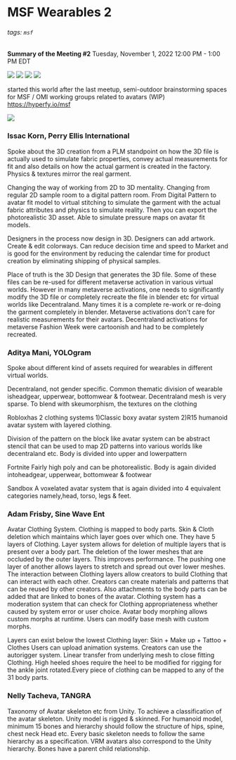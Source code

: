 # MSF Wearables 2

###### tags: `msf`

**Summary of the Meeting #2**
Tuesday, November 1, 2022
12:00 PM - 1:00 PM EDT


![](https://i.imgur.com/m7fqbHE.jpg)
![](https://i.imgur.com/D8kJBY1.png)
![](https://i.imgur.com/5JYHZQO.jpg)
![](https://i.imgur.com/4zyPoqH.jpg)

started this world after the last meetup, semi-outdoor brainstorming spaces for MSF / OMI working groups related to avatars (WIP) https://hyperfy.io/msf

![](https://gyazo.com/fe5c1cd80c359db9ecb06e38081ed65e.gif)

### Issac Korn, Perry Ellis International

Spoke about the 3D creation from a PLM standpoint on how the 3D file is actually used to simulate fabric properties, convey actual measurements for fit and also details on how the actual garment is created in the factory. Physics & textures mirror the real garment.

Changing the way of working from 2D to 3D mentality. Changing from regular 2D sample room to a digital pattern room. From Digital Pattern to avatar fit model to virtual stitching to simulate the garment with the actual fabric attributes and physics to simulate reality. Then you can export the photorealistic 3D asset. Able to simulate pressure maps on avatar fit models.

Designers in the process now design in 3D. Designers can add artwork. Create & edit colorways. Can reduce decision time and speed to Market and is good for the environment by reducing the calendar time for product creation by eliminating shipping of physical samples.

Place of truth is the 3D Design that generates the 3D file. Some of these files can be re-used for different metaverse activation in various virtual worlds. However in many metaverse activations, one needs to significantly modify the 3D file or completely recreate the file in blender etc for virtual worlds like Decentraland. Many times it is a complete re-work or re-doing the garment completely in blender. Metaverse activations don't care for realistic measurements for their avatars. Decentraland activations for metaverse Fashion Week were cartoonish and had to be completely recreated.


### Aditya Mani, YOLOgram

Spoke about different kind of assets required for wearables in different virtual worlds. 

Decentraland, not gender specific. Common thematic division of wearable isheadgear, upperwear, bottomwear & footwear. Decentraland mesh is very sparse. To blend with skeumorphism, the textures on the clothing

Robloxhas 2 clothing systems
1)Classic boxy avatar system
2)R15 humanoid avatar system with layered clothing.

Division of the pattern on the block like avatar system can be abstract stencil that can be
used to map 2D patterns into various worlds like decentraland etc. Body is divided into
upper and lowerpattern

Fortnite
Fairly high poly and can be photorealistic. Body is again divided intoheadgear, upperwear, bottomwear & footwear

Sandbox
A voxelated avatar system that is again divided into 4 equivalent categories namely,head,
torso, legs & feet.

### Adam Frisby, Sine Wave Ent

Avatar Clothing System. Clothing is mapped to body parts. Skin & Cloth deletion which maintains which layer goes over which one. They have 5 layers of Clothing. Layer system allows for deletion of multiple layers that is present over a body part. The deletion of the
lower meshes that are occluded by the outer layers. This improves performance. The pushing one layer of another allows layers to stretch and spread out over lower meshes. The interaction between Clothing layers allow creators to build Clothing that can interact with
each other. Creators can create materials and patterns that can be reused by other creators. Also attachments to the body parts can be added that are linked to bones of the avatar. Clothing system has a moderation system that can check for Clothing appropriateness whether caused by system error or user choice. Avatar body morphing allows custom morphs at runtime. Users can modify base mesh with custom morphs.

Layers can exist below the lowest Clothing layer:
Skin + Make up + Tattoo + Clothes
Users can upload animation systems. Creators can use the autorigger system. Linear transfer from underlying mesh to close fitting Clothing.
High heeled shoes require the heel to be modified for rigging for the ankle joint rotated.Every piece of clothing can be mapped to any of the 31 body parts.

### Nelly Tacheva, TANGRA

Taxonomy of Avatar skeleton etc from Unity. To achieve a classification of the avatar skeleton. Unity model is rigged & skinned. For humanoid model, minimum 15 bones and hierarchy should follow the structure of hips, spine, chest neck Head etc. Every basic skeleton needs to follow the same hierarchy as a specification. VRM avatars also correspond to the Unity hierarchy. Bones have a parent child relationship.
